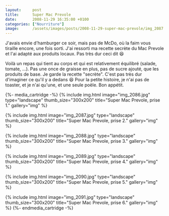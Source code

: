 ```yaml
---
layout:     post
title:      Super Mac Prevole
date:       2008-11-29 16:35:00 +0100
categories: ["Nourriture"]
image:      /assets/images/posts/2008-11-29-super-mac-prevole/img_2087.jpg
---
```


J'avais envie d'hamburger ce soir, mais pas de McDo, où la faim vous tiraille encore, une fois sorti. J'ai ressorti
ma recette secrète du Mac Prevole et l'ai adapté aux produits locaux. Pas très dur ceci dit :laughing:

<!--more-->

Voilà un repas qui tient au corps et qui est relativement équilibré (salade, tomate, ...). Pas une once de graisse
en plus, pas de sucre ajouté, que les produits de base. Je garde la recette "secrète". C'est pas très dur
d'imaginer ce qu'il y a dedans :laughing: Pour la petite histoire, je n'ai pas de toaster, et je n'ai qu'une, et
une seule poële. Bon appétit.

{%- media_cartridge -%}
{% include img.html
    image="img_2086.jpg"
    type="landscape"
    thumb_size="300x200"
    title="Super Mac Prevole, prise 1."
    gallery="img"
%}

{% include img.html
    image="img_2087.jpg"
    type="landscape"
    thumb_size="300x200"
    title="Super Mac Prevole, prise 2."
    gallery="img"
%}

{% include img.html
    image="img_2088.jpg"
    type="landscape"
    thumb_size="300x200"
    title="Super Mac Prevole, prise 3."
    gallery="img"
%}

{% include img.html
    image="img_2089.jpg"
    type="landscape"
    thumb_size="300x200"
    title="Super Mac Prevole, prise 4."
    gallery="img"
%}

{% include img.html
    image="img_2090.jpg"
    type="landscape"
    thumb_size="300x200"
    title="Super Mac Prevole, prise 5."
    gallery="img"
%}

{% include img.html
    image="img_2091.jpg"
    type="landscape"
    thumb_size="300x200"
    title="Super Mac Prevole, prise 6."
    gallery="img"
%}
{%- endmedia_cartridge -%}
